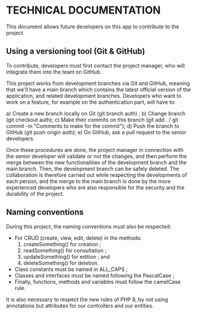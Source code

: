 # **TECHNICAL DOCUMENTATION**

This document allows future developers on this app to contribute to the project.  

## **Using a versioning tool (Git & GitHub)**

To contribute, developers must first contact the project manager, who will integrate them into the team on GitHub. 

This project works from development branches via Git and GitHub, meaning that we'll have a main branch which contains the latest official version of the application, and related development branches. Developers who want to work on a feature, for example on the authentication part, will have to:

a) Create a new branch locally on Git (git branch auth) ;
b) Change branch (git checkout auth);
c) Make their commits on this branch (git add . / git commit -m "Comments to make for the commit");
d) Push the branch to GitHub (git push origin auth);
e) On GitHub, ask a pull request to the senior developers. 

Once these procedures are done, the project manager in connection with the senior developer will validate or not the changes, and then perform the merge between the new functionalities of the development branch and the main branch. Then, the development branch can be safely deleted. The collaboration is therefore carried out while respecting the developments of each person, and the merge to the main branch is done by the more experienced developers who are also responsible for the security and the durability of the project. 

## **Naming conventions**

During this project, the naming conventions must also be respected:
 
- For CRUD (create, view, edit, delete) in the methods: 
    1) createSomething() for creation ; 
    2) readSomething() for consultation ; 
    3) updateSomething() for edition ; and 
    4) deleteSomething() for deletion.
- Class constants must be named in ALL_CAPS ;
- Classes and interfaces must be named following the PascalCase ;
- Finally, functions, methods and variables must follow the camelCase rule. 

It is also necessary to respect the new rules of PHP 8, by not using annotations but attributes for our controllers and our entities.